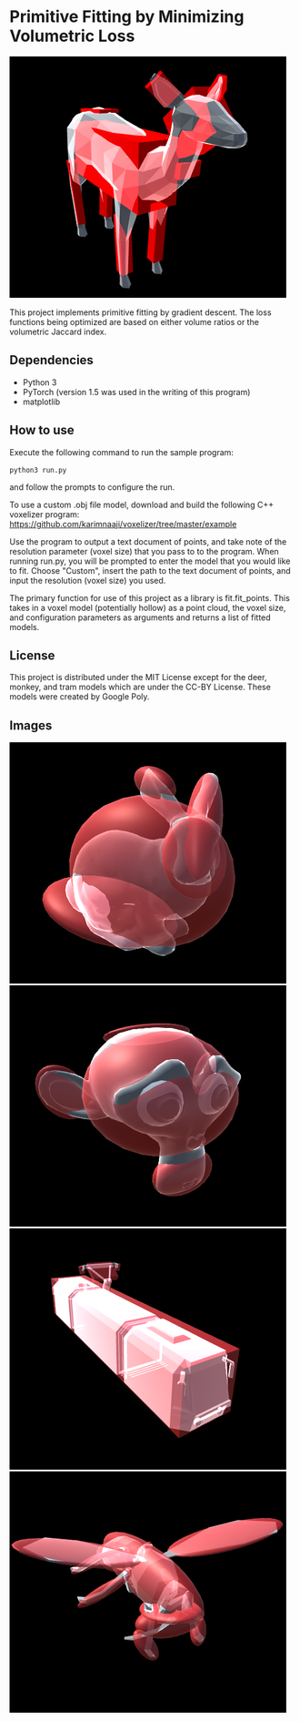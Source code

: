 # Primitive Fitting by Minimizing Volumetric Loss

![Fitted deer](images/deer.png?raw=true)

This project implements primitive fitting by gradient descent. The loss functions being optimized are based on either volume ratios or the volumetric Jaccard index.

## Dependencies
* Python 3
* PyTorch (version 1.5 was used in the writing of this program)
* matplotlib

## How to use

Execute the following command to run the sample program:

```
python3 run.py
```

and follow the prompts to configure the run.

To use a custom .obj file model, download and build the following C++ voxelizer program: https://github.com/karimnaaji/voxelizer/tree/master/example

Use the program to output a text document of points, and take note of the resolution parameter (voxel size) that you pass to to the program. When running run.py, you will be prompted to enter the model that you would like to fit. Choose "Custom", insert the path to the text document of points, and input the resolution (voxel size) you used.

The primary function for use of this project as a library is fit.fit_points. This takes in a voxel model (potentially hollow) as a point cloud, the voxel size, and configuration parameters as arguments and returns a list of fitted models.

## License

This project is distributed under the MIT License except for the deer, monkey, and tram models which are under the CC-BY License. These models were created by Google Poly.

## Images

![Fitted bunny](images/bunny.png?raw=true)
![Fitted monkey](images/monkey.png?raw=true)
![Fitted tram](images/tram.png?raw=true)
![Fitted hornet](images/hornet.png?raw=true)